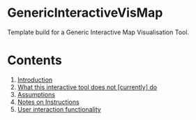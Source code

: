 # GenericInteractiveVisMap
Template build for a Generic Interactive Map Visualisation Tool. 

# __Contents__

1.  [Introduction](#1.-Introduction)
2.  [What this interactive tool does not [currently] do](#2.-What-this-interactive-tool-does-not-[currently]-do)
3.	[Assumptions](#3.-Assumptions)
4.	[Notes on Instructions](#4.-Notes-on-Instructions)
5.	[User interaction functionality](#5.-User-interaction-functionality)
